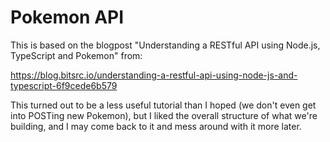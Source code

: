 # Pokemon API #

This is based on the blogpost "Understanding a RESTful API using Node.js, TypeScript and Pokemon" from:

<https://blog.bitsrc.io/understanding-a-restful-api-using-node-js-and-typescript-6f9cede6b579>

This turned out to be a less useful tutorial than I hoped (we don't even get into POSTing new Pokemon), but I liked the overall structure of what we're building, and I may come back to it and mess around with it more later.